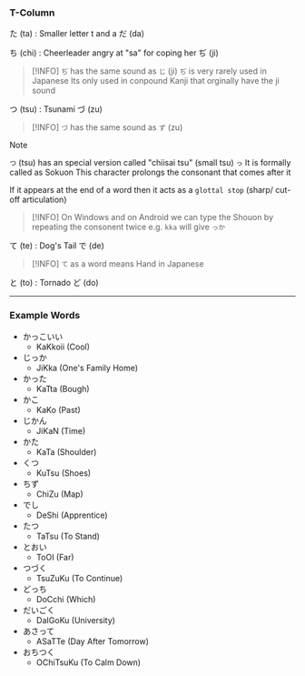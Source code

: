 ### T-Column

た (ta) : Smaller letter t and a
だ (da)

ち (chi) : Cheerleader angry at "sa" for coping her
ぢ (ji)

 > [!INFO]
 > `ぢ` has the same sound as `じ` (ji)
 > `ぢ` is very rarely used in Japanese
 > Its only used in conpound Kanji that orginally have the ji sound

つ (tsu) : Tsunami
づ (zu)

 > [!INFO]
 > `づ` has the same sound as `ず` (zu)

 > [!NOTE]
 > `つ` (tsu) has an special version called "chiisai tsu" (small tsu) `っ`
 > It is formally called as Sokuon
 > This character prolongs the consonant that comes after it
 > 
 > If it appears at the end of a word then it acts as a `glottal stop` (sharp/ cut-off articulation)

 > [!INFO]
 > On Windows and on Android we can type the Shouon by repeating the consonent twice 
 > e.g. `kka` will give `っか`

て (te) : Dog's Tail
で (de)

 > [!INFO]
 > `て` as a word means Hand in Japanese

と (to) : Tornado
ど (do)

---

### Example Words

* かっこいい
	* KaKkoii (Cool)
* じっか
	* JiKka (One's Family Home)
* かった
	* KaTta (Bough)
* かこ
	* KaKo (Past)
* じかん
	* JiKaN (Time)
* かた
	* KaTa (Shoulder)
* くつ
	* KuTsu (Shoes)
* ちず
	* ChiZu (Map)
* でし
	* DeShi (Apprentice)
* たつ
	* TaTsu (To Stand)
* とおい
	* ToOI (Far)
* つづく
	* TsuZuKu (To Continue)
* どっち
	* DoCchi (Which)
* だいごく
	* DaIGoKu (University)
* あさって
	* ASaTTe (Day After Tomorrow)
* おちつく
	* OChiTsuKu (To Calm Down)
